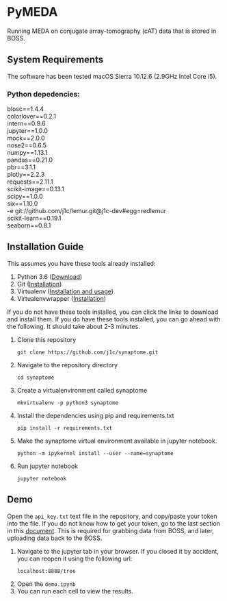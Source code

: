 # PyMEDA
Running MEDA on conjugate array-tomography (cAT) data that is stored in BOSS.

## System Requirements
The software has been tested macOS Sierra 10.12.6 (2.9GHz Intel Core i5).

### Python depedencies:
blosc==1.4.4<br/>
colorlover==0.2.1<br/>
intern==0.9.6<br/>
jupyter==1.0.0<br/>
mock==2.0.0<br/>
nose2==0.6.5<br/>
numpy==1.13.1<br/>
pandas==0.21.0<br/>
pbr==3.1.1<br/>
plotly==2.2.3<br/>
requests==2.11.1<br/>
scikit-image==0.13.1<br/>
scipy==1.0.0<br/>
six==1.10.0<br/>
-e git://github.com/j1c/lemur.git@j1c-dev#egg=redlemur<br/>
scikit-learn==0.19.1<br/>
seaborn==0.8.1<br/>

## Installation Guide
This assumes you have these tools already installed:

1. Python 3.6 ([Download](https://www.python.org/downloads/))
2. Git ([Installation](https://git-scm.com/book/en/v2/Getting-Started-Installing-Git))
2. Virtualenv ([Installation and usage](https://help.dreamhost.com/hc/en-us/articles/115000695551-Installing-and-using-Python-s-virtualenv-using-Python-3))
3. Virtualenvwrapper ([Installation](http://virtualenvwrapper.readthedocs.io/en/latest/install.html))

If you do not have these tools installed, you can click the links to download and install them. If you do have these tools installed, you can go ahead with the following. It should take about 2-3 minutes.
1. Clone this repository
    ```
    git clone https://github.com/j1c/synaptome.git
    ```
2. Navigate to the repository directory
    ```
    cd synaptome
    ```
3. Create a virtualenvironment called synaptome
    ```
    mkvirtualenv -p python3 synaptome
    ```
2. Install the dependencies using pip and requirements.txt
    ```
    pip install -r requirements.txt
    ```
3. Make the synaptome virtual environment available in jupyter notebook.
    ```
    python -m ipykernel install --user --name=synaptome
    ```
4. Run jupyter notebook
    ```
    jupyter notebook
    ```

## Demo
Open the `api_key.txt` text file in the repository, and copy/paste your token into the file. If you do not know how to get your token, go to the last section in this [document](https://github.com/NeuroDataDesign/nomads/blob/master/source/bstadt/NeuroDataResource/NeuroDataResource_Doc_Notebook.ipynb). This is required for grabbing data from BOSS, and later, uploading data back to the BOSS.

1. Navigate to the jupyter tab in your browser. If you closed it by accident, you can reopen it using the following url:
    ```
    localhost:8888/tree
    ```
2. Open the `demo.ipynb`
3. You can run each cell to view the results.
